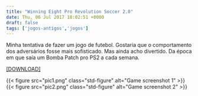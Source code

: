 ```yaml
---
title: "Winning Eight Pro Revolution Soccer 2.0"
date: Thu, 06 Jul 2017 18:02:51 +0000
draft: false
tags: ['jogos-antigos','jogos']
---
```


Minha tentativa de fazer um jogo de futebol. Gostaria que o comportamento dos adversários fosse mais sofisticado. Mas ainda acho divertido. Da época em que saía um Bomba Patch pro PS2 a cada semana.

[\[DOWNLOAD\]](https://www.dropbox.com/s/qe6xuei45kw8lrc/W8%20PRS%202.0.rar?dl=0)

{{< figure src="pic1.png" class="std-figure" alt="Game screenshot 1" >}}
{{< figure src="pic2.png" class="std-figure" alt="Game screenshot 2" >}}